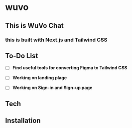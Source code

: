 # wuvo
## This is WuVo Chat
### this is built with Next.js and Tailwind CSS 
## To-Do List


- [ ] **Find useful tools for converting Figma to Tailwind CSS**
- [ ] **Working on landing plage**
- [ ] **Working on Sign-in and Sign-up page**


## Tech

## Installation